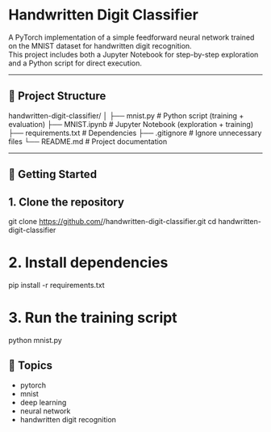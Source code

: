 # Handwritten Digit Classifier

A PyTorch implementation of a simple feedforward neural network trained on the MNIST dataset for handwritten digit recognition.  
This project includes both a Jupyter Notebook for step-by-step exploration and a Python script for direct execution.

---
## 📂 Project Structure
handwritten-digit-classifier/
│
├── mnist.py # Python script (training + evaluation)
├── MNIST.ipynb # Jupyter Notebook (exploration + training)
├── requirements.txt # Dependencies
├── .gitignore # Ignore unnecessary files
└── README.md # Project documentation


---

## 🚀 Getting Started

## 1. Clone the repository
git clone https://github.com/<your-username>/handwritten-digit-classifier.git
cd handwritten-digit-classifier

# 2. Install dependencies
pip install -r requirements.txt

# 3. Run the training script
python mnist.py




## 📌 Topics
- pytorch
- mnist
- deep learning
- neural network
- handwritten digit recognition
